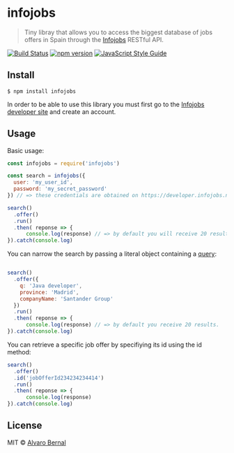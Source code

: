 # infojobs

> Tiny libray that allows you to access the biggest database of jobs offers in Spain through the [Infojobs](https://www.infojobs.net/) RESTful API.

[![Build Status](https://travis-ci.org/AlvaroBernalG/infojobs.svg?branch=master)](https://travis-ci.org/AlvaroBernalG/infojobs) [![npm version](https://badge.fury.io/js/infojobs.svg)](https://badge.fury.io/js/infojobs) [![JavaScript Style Guide](https://img.shields.io/badge/code_style-standard-brightgreen.svg)](https://standardjs.com)

## Install
```
$ npm install infojobs
```

In order to be able to use this library you must first go to the [Infojobs developer site](https://developer.infojobs.net/) and create an account.  

## Usage 

Basic usage:
```js
const infojobs = require('infojobs')

const search = infojobs({
  user: 'my_user_id', 
  password: 'my_secret_password'  
}) // => these credentials are obtained on https://developer.infojobs.net/

search()
  .offer()
  .run()
  .then( reponse => {
      console.log(response) // => by default you will receive 20 results.  
}).catch(console.log)
```

You can narrow the search by passing a literal object containing a [query](https://developer.infojobs.net/documentation/operation/offer-list-1.xhtml):

```js

search()
  .offer({ 
    q: 'Java developer',
    province: 'Madrid',
    companyName: 'Santander Group'
  })
  .run()
  .then( reponse => {
      console.log(response) // => by default you receive 20 results.
}).catch(console.log)
```

You can retrieve a specific job offer by specifiying its id using the id method:
```js
search()
  .offer()
  .id('jobOfferId234234234414')
  .run()
  .then( reponse => {
      console.log(response) 
}).catch(console.log)
```

## License
MIT © [Alvaro Bernal](https://github.com/AlvaroBernalG/) 
